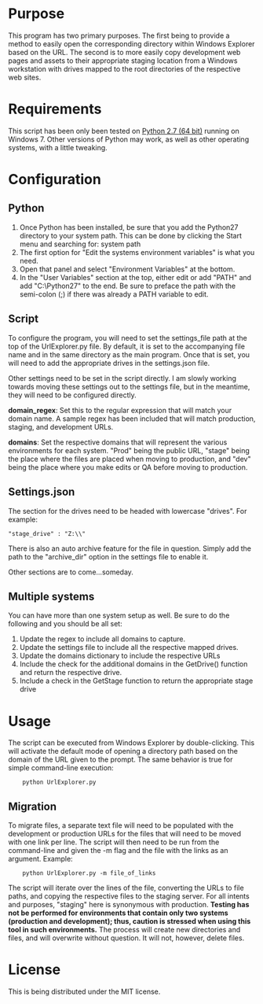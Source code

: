 # Purpose
This program has two primary purposes. The first being to provide a method to easily open
the corresponding directory within Windows Explorer based on the URL. The second 
is to more easily copy development web pages and assets to their appropriate staging 
location from a Windows workstation with drives mapped to the root directories of 
the respective web sites. 

# Requirements
This script has been only been tested on [Python 2.7 (64 bit)](http://www.python.org/getit/) running on Windows 7. 
Other versions of Python may work, as well as other operating systems, with a little tweaking. 

# Configuration
## Python
1. Once Python has been installed, be sure that you add the Python27 directory to your system path. This can be done by clicking the Start menu and searching for:
    system path
2. The first option for "Edit the systems environment variables" is what you need.
3. Open that panel and select "Environment Variables" at the bottom.
4. In the "User Variables" section at the top, either edit or add "PATH" and add
    "C:\Python27"
to the end. Be sure to preface the path with the semi-colon (;) if there was already a PATH variable to edit.

## Script
To configure the program, you will need to set the settings_file path at the
top of the UrlExplorer.py file. By default, it is set to the accompanying file
name and in the same directory as the main program. Once that is set, you will 
need to add the appropriate drives in the settings.json file. 

Other settings need to be set in the script directly. I am slowly working
towards moving these settings out to the settings file, but in the meantime,
they will need to be configured directly. 

__domain_regex__: Set this to the regular expression that will match your domain
name. A sample regex has been included that will match production, staging, and
development URLs. 

__domains__: Set the respective domains that will represent the various
environments for each system. "Prod" being the public URL, "stage" being the
place where the files are placed when moving to production, and "dev" being the
place where you make edits or QA before moving to production. 

## Settings.json
The section for the drives need to be headed with lowercase "drives". For example:

    "stage_drive" : "Z:\\"

There is also an auto archive feature for the file in question. Simply add the path to the "archive_dir" option in the settings file to enable it. 

Other sections are to come...someday.

## Multiple systems
You can have more than one system setup as well. Be sure to do the following
and you should be all set:

1. Update the regex to include all domains to capture.
2. Update the settings file to include all the respective mapped drives.
3. Update the domains dictionary to include the respective URLs
4. Include the check for the additional domains in the GetDrive() function and
	return the respective drive.
5. Include a check in the GetStage function to return the appropriate stage
	drive

# Usage
The script can be executed from Windows Explorer by double-clicking. This will
activate the default mode of opening a directory path based on the domain of
the URL given to the prompt. The same behavior is true for simple command-line
execution:

```Shell
    python UrlExplorer.py
```

## Migration
To migrate files, a separate text file will need to be populated with the
development or production URLs for the files that will need to be moved with one link per line. The script will then need to be run from the command-line and given the
-m flag and the file with the links as an argument. Example:

```Shell
    python UrlExplorer.py -m file_of_links
```

The script will iterate over the lines of the file, converting the URLs to file
paths, and copying the respective files to the staging server. For all intents
and purposes, "staging" here is synonymous with production. __Testing has not be
performed for environments that contain only two systems (production and development); thus, caution is stressed when using this tool in such
environments.__ The process will create new directories and files, and will overwrite without question. It will not, however, delete files. 

# License
This is being distributed under the MIT license.

